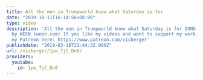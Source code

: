 ```yaml
---
title: All the men in Trumpworld know what Saturday is for
date: "2019-10-11T16:14:56+08:00"
type: video
description: 'All the men in Trumpworld know what Saturday is for SONG: Boys Club
  by WEEN (ween.com) If you like my videos and want to support my work, check out
  my Patreon here: https://www.patreon.com/vicberger'
publishdate: "2019-03-18T21:44:32.000Z"
url: /vicberger/1pw_TjC_Dn8/
providers:
  youtube:
    id: 1pw_TjC_Dn8
---
```

